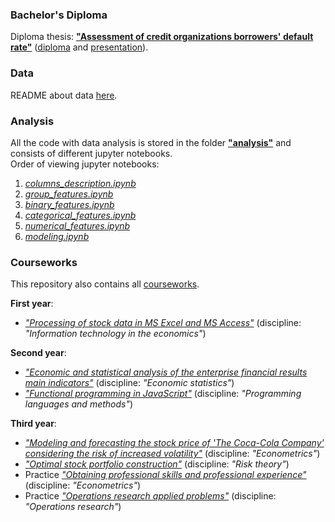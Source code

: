 ### Bachelor's Diploma
Diploma thesis: [**"Assessment of credit organizations borrowers' default rate"**](diploma.pdf) ([diploma](diploma.pdf) and [presentation](presentation.pdf)).<br>

### Data
README about data [here](data/README.md).

### Analysis
All the code with data analysis is stored in the folder [**"analysis"**](analysis) and consists of different jupyter notebooks.<br>
Order of viewing jupyter notebooks:
1. [*columns_description.ipynb*](analysis/columns_description.ipynb)
1. [*group_features.ipynb*](analysis/group_features.ipynb)
1. [*binary_features.ipynb*](analysis/binary_features.ipynb)
1. [*categorical_features.ipynb*](analysis/categorical_features.ipynb)
1. [*numerical_features.ipynb*](analysis/numerical_features.ipynb)
1. [*modeling.ipynb*](analysis/modeling.ipynb)

### Courseworks
This repository also contains all [courseworks](courseworks).

**First year**:
- [*"Processing of stock data in MS Excel and MS Access"*](courseworks/1_information_technology_in_economics) (discipline: *"Information technology in the economics"*)

**Second year**:
- [*"Economic and statistical analysis of the enterprise financial results main indicators"*](courseworks/2_economic_statistics) (discipline: *"Economic statistics"*)
- [*"Functional programming in JavaScript"*](courseworks/2_programming_languages_and_methods) (discipline: *"Programming languages and methods"*)

**Third year**:
- [*"Modeling and forecasting the stock price of 'The Coca-Cola Company' considering the risk of increased volatility"*](courseworks/3_econometrics) (discipline: *"Econometrics"*)
- [*"Optimal stock portfolio construction"*](courseworks/3_risk_theory) (discipline: *"Risk theory"*)
- Practice [*"Obtaining professional skills and professional experience"*](courseworks/3_practice_econometrics) (discipline: *"Econometrics"*)
- Practice [*"Operations research applied problems"*](courseworks/3_practice_operations_research_models) (discipline: *"Operations research"*)
